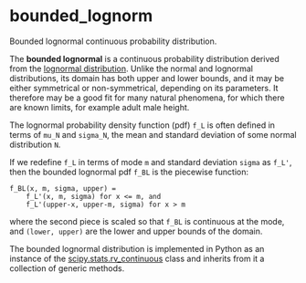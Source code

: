 # bounded_lognorm
Bounded lognormal continuous probability distribution. 

The **bounded lognormal** is a continuous probability distribution derived from the [lognormal distribution](https://en.wikipedia.org/wiki/Log-normal_distribution). Unlike the normal and lognormal distributions, its domain has both upper and lower bounds, and it may be either symmetrical or non-symmetrical, depending on its parameters. It therefore may be a good fit for many natural phenomena, for which there are known limits, for example adult male height. 

The lognormal probability density function (pdf) `f_L` is often defined in terms of `mu_N` and `sigma_N`, the mean and standard deviation of some normal distribution `N`.

If we redefine `f_L` in terms of mode `m` and standard deviation `sigma` as `f_L'`, then the bounded lognormal pdf `f_BL` is the piecewise function:

```
f_BL(x, m, sigma, upper) =
    f_L'(x, m, sigma) for x <= m, and
    f_L'(upper-x, upper-m, sigma) for x > m
```

where the second piece is scaled so that `f_BL` is continuous at the mode, and `(lower, upper)` are the lower and upper bounds of the domain.

The bounded lognormal distribution is implemented in Python as an instance of the [scipy.stats.rv_continuous](https://docs.scipy.org/doc/scipy/reference/generated/scipy.stats.rv_continuous.html#scipy.stats.rv_continuous) class and inherits from it a collection of generic methods.
